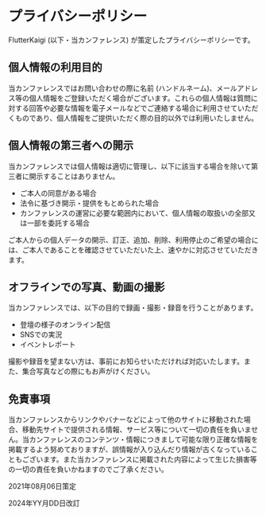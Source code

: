 # プライバシーポリシー

FlutterKaigi (以下・当カンファレンス) が策定したプライバシーポリシーです。

## 個人情報の利用目的

当カンファレンスではお問い合わせの際に名前 (ハンドルネーム)、メールアドレス等の個人情報をご登録いただく場合がございます。これらの個人情報は質問に対する回答や必要な情報を電子メールなどでご連絡する場合に利用させていただくものであり、個人情報をご提供いただく際の目的以外では利用いたしません。

## 個人情報の第三者への開示

当カンファレンスでは個人情報は適切に管理し、以下に該当する場合を除いて第三者に開示することはありません。

- ご本人の同意がある場合
- 法令に基づき開示・提供をもとめられた場合
- カンファレンスの運営に必要な範囲内において、個人情報の取扱いの全部又は一部を委託する場合

ご本人からの個人データの開示、訂正、追加、削除、利用停止のご希望の場合には、ご本人であることを確認させていただいた上、速やかに対応させていただきます。

## オフラインでの写真、動画の撮影

当カンファレンスでは、以下の目的で録画・撮影・録音を行うことがあります。

- 登壇の様子のオンライン配信
- SNSでの実況
- イベントレポート

撮影や録音を望まない方は、事前にお知らせいただければ対応いたします。また、集合写真などの際にもお声がけください。

## 免責事項

当カンファレンスからリンクやバナーなどによって他のサイトに移動された場合、移動先サイトで提供される情報、サービス等について一切の責任を負いません。当カンファレンスのコンテンツ・情報につきまして可能な限り正確な情報を掲載するよう努めておりますが、誤情報が入り込んだり情報が古くなっていることもございます。また当カンファレンスに掲載された内容によって生じた損害等の一切の責任を負いかねますのでご了承ください。

2021年08月06日策定

2024年YY月DD日改訂
